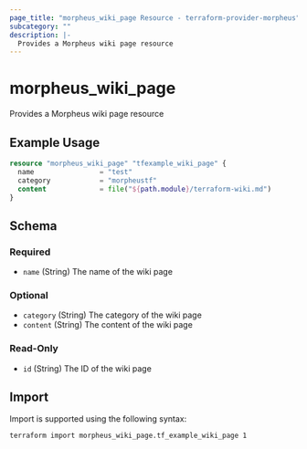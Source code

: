 ```yaml
---
page_title: "morpheus_wiki_page Resource - terraform-provider-morpheus"
subcategory: ""
description: |-
  Provides a Morpheus wiki page resource
---
```


# morpheus_wiki_page

Provides a Morpheus wiki page resource

## Example Usage

```terraform
resource "morpheus_wiki_page" "tfexample_wiki_page" {
  name                = "test"
  category            = "morpheustf"
  content             = file("${path.module}/terraform-wiki.md")
}
```

<!-- schema generated by tfplugindocs -->
## Schema

### Required

- `name` (String) The name of the wiki page

### Optional

- `category` (String) The category of the wiki page
- `content` (String) The content of the wiki page

### Read-Only

- `id` (String) The ID of the wiki page

## Import

Import is supported using the following syntax:

```shell
terraform import morpheus_wiki_page.tf_example_wiki_page 1
```

